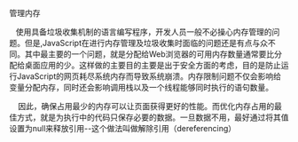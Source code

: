 管理内存

&nbsp;&nbsp; 使用具备垃圾收集机制的语言编写程序，开发人员一般不必操心内存管理的问题。但是,JavaScript在进行内存管理及垃圾收集时面临的问题还是有点与众不同。其中最主要的一个问题，就是分配给Web浏览器的可用内存数量通常要比分配给桌面应用的少。这样做的主要目的主要是出于安全方面的考虑，目的是防止运行JavaScript的网页耗尽系统内存而导致系统崩溃。内存限制问题不仅会影响给变量分配内存，同时还会影响调用栈以及一个线程能够同时执行的语句数量。

&nbsp; &nbsp; 因此，确保占用最少的内存可以让页面获得更好的性能。而优化内存占用的最佳方式，就是为执行中的代码只保存必要的数据。一旦数据不用，最好通过将其值设置为null来释放引用--这个做法叫做解除引用（dereferencing）
